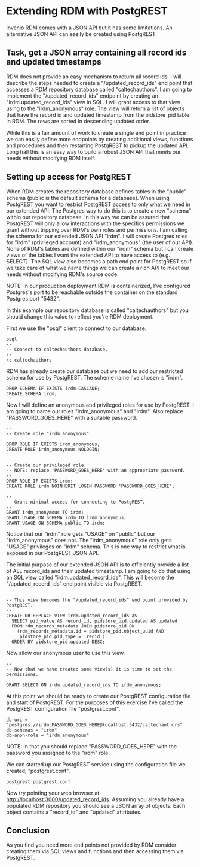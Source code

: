 
# Extending RDM with PostgREST

Invenio RDM comes with a JSON API but it has some limitations. An alternative JSON API can easily be created using PostgREST. 

## Task, get a JSON array containing all record ids and updated timestamps

RDM does not provide an easy mechanism to return all record ids. I will describe the steps needed to create a "/updated_record_ids" end point that accesses a RDM repository database called "caltechauthors".  I am going to implement the "/updated_record_ids" endpoint by creating an "irdm.updated_record_ids" view in SQL. I will grant access to that view using to the "irdm_anonymous" role.  The view will return a list of objects that have the record id and updated timestamp from the pidstore_pid table in RDM. The rows are sorted in descending updated order.

While this is a fair amount of work to create a single end point in practice we can easily define more endpoints by creating additional views, functions and procedures and then restarting PostgREST to pickup the updated API. Long hall this is an easy way to build a robust JSON API that meets our needs without modifying RDM itself.


## Setting up access for PostgREST

When RDM creates the repository database defines tables in the "public" schema (public is the default schema for a database). When using PostgREST you want to restrict PostgREST access to only what we need in our extended API. The Postgres way to do this is to create a new "schema" within our repository database.  In this way we can be assured that PostgREST will only allow interactions with the specifics permissions we grant without tripping over RDM's own roles and permissions.  I am calling the schema for our extended JSON API "irdm".  I will create Postgres roles for "irdm" (privileged account) and "irdm_anonymous" (the user of our API). None of RDM's tables are defined within our "irdm" schema but I can create views of the tables I want the extended API to have access to (e.g. SELECT).   The SQL view also becomes a path end point for PostgREST so if we take care of what we name things we can create a rich API to meet our needs without modifying RDM's source code.

NOTE: In our production deployment RDM is containerized, I've configured Postgres's port to be reachable outside the container on the standard Postgres port "5432".

In this example our repository database is called "caltechauthors" but you should change this value to reflect you're RDM deployment.

First we use the "psql" client to connect to our database.

~~~
psql
--
-- Connect to caltechauthors database.
--
\c caltechauthors
~~~

RDM has already create our database but we need to add our restricted schema for use by PostgREST. The scheme name I've chosen is "irdm".

~~~
DROP SCHEMA IF EXISTS irdm CASCADE;
CREATE SCHEMA irdm;
~~~

Now I will define an anonymous and privileged roles for use by PostgREST. I am going to name our roles "irdm_anonymous" and "irdm". Also replace "PASSWORD_GOES_HERE" with a suitable password.

~~~
--
-- Create role "irdm_anonymous"
--
DROP ROLE IF EXISTS irdm_anonymous;
CREATE ROLE irdm_anonymous NOLOGIN;

--
-- Create our privileged role. 
-- NOTE: replace 'PASSWORD_GOES_HERE' with an appropriate password.
--
DROP ROLE IF EXISTS irdm;
CREATE ROLE irdm NOINHERIT LOGIN PASSWORD 'PASSWORD_GOES_HERE';

--
-- Grant minimal access for connecting to PostgREST.
--
GRANT irdm_anonymous TO irdm;
GRANT USAGE ON SCHEMA irdm TO irdm_anonymous;
GRANT USAGE ON SCHEMA public TO irdm;
~~~

Notice that our "irdm" role gets "USAGE" on "public" but our "irdm_anonymous" does not. The "irdm_anonymous" role only gets "USAGE" privileges on "irdm" schema. This is one way to restrict what is exposed in our PostgREST JSON API. 

The initial purpose of our extended JSON API is to efficiently provide a list of ALL record_ids and their updated timestamp. I am going to do that using an SQL view called "irdm.updated_record_ids". This will become the "/updated_record_ids" end point visible via PostgREST.

~~~
--
-- This view becomes the "/updated_record_ids" end point provided by PostgREST.
--
CREATE OR REPLACE VIEW irdm.updated_record_ids AS
  SELECT pid_value AS record_id, pidstore_pid.updated AS updated 
  FROM rdm_records_metadata JOIN pidstore_pid ON
    (rdm_records_metadata.id = pidstore_pid.object_uuid AND
     pidstore_pid.pid_type = 'recid')
  ORDER BY pidstore_pid.updated DESC;
~~~

Now allow our anonymous user to use this view.

~~~
--
-- Now that we have created some view(s) it is time to set the permissions.
--
GRANT SELECT ON irdm.updated_record_ids TO irdm_anonymous;
~~~

At this point we should be ready to create our PostgREST configuration file and start of PostgREST. For the purposes of this exercise I've called the PostgREST configuration file "postgrest.conf".

~~~
db-uri = "postgres://irdm:PASSWORD_GOES_HERE@localhost:5432/caltechauthors"
db-schemas = "irdm"
db-anon-role = "irdm_anonymous"
~~~

NOTE: In that you should replace "PASSWORD_GOES_HERE" with the password you assigned to the "irdm" role.

We can started up our PostgREST service using the configuration file we created, "postgrest.conf".

~~~
postgrest postgrest.conf
~~~

Now try pointing your web browser at <http://localhost:3000/updated_record_ids>. Assuming you already have a populated RDM repository you should see a JSON array of objects. Each object contains a "record_id" and "updated" attributes.

## Conclusion

As you find you need more end points not provided by RDM consider creating them via SQL views and functions and then accessing them via PostgREST. 



